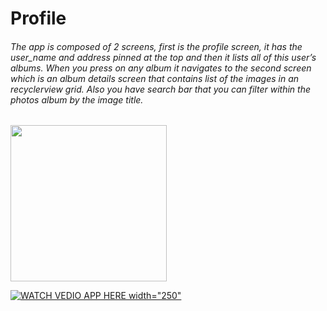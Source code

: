 # Profile
###### The app is composed of 2 screens, first is the profile screen, it has the user_name and address pinned at the top and then it lists all of this user’s albums. When you press on any album it navigates to the second screen which is an album details screen that contains list of the images in an recyclerview grid. Also you have search bar that you can filter within the photos album by the  image title.


<img src="https://github.com/dev7odaa/Profile-Android-Kotlin/blob/main/app/src/main/res/drawable/Youtube-logo-vector-PNG.png" width="250"/>


[![WATCH VEDIO APP HERE](https://github.com/dev7odaa/Profile-Android-Kotlin/blob/main/app/src/main/res/drawable/Youtube-logo-vector-PNG.png) width="250"](https://drive.google.com/file/d/1YhCY8UG9d3dKLg9zH1WkcsOdA3udmQI6/view)
